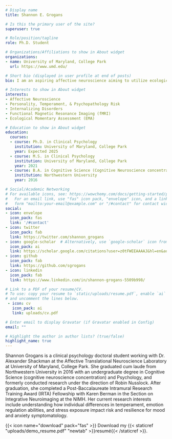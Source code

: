 ```yaml
---
# Display name
title: Shannon E. Grogans

# Is this the primary user of the site?
superuser: true

# Role/position/tagline
role: Ph.D. Student

# Organizations/Affiliations to show in About widget
organizations:
- name: University of Maryland, College Park
  url: https://www.umd.edu/

# Short bio (displayed in user profile at end of posts)
bio: I am an aspiring affective neuroscience aiming to utilize ecological momentary assessment and multimodal imaging tools to better understand the neural bases of dispositional risk for psychological disorders.

# Interests to show in About widget
interests:
- Affective Neuroscience
- Personality, Temperament, & Psychopathology Risk
- Internalizing Disorders
- Functional Magnetic Resonance Imaging (fMRI)
- Ecological Momentary Assessment (EMA)

# Education to show in About widget
education:
  courses:
  - course: Ph.D. in Clinical Psychology
    institution: University of Maryland, College Park
    year: Expected 2025
  - course: M.S. in Clinical Psychology
    institution: University of Maryland, College Park
    year: 2021
  - course: B.A. in Cognitive Science (Cognitive Neuroscience concentration) & Psychology
    institution: Northwestern University
    year: 2016

# Social/Academic Networking
# For available icons, see: https://wowchemy.com/docs/getting-started/page-builder/#icons
#   For an email link, use "fas" icon pack, "envelope" icon, and a link in the
#   form "mailto:your-email@example.com" or "/#contact" for contact widget.
social:
- icon: envelope
  icon_pack: fas
  link: '/#contact'
- icon: twitter
  icon_pack: fab
  link: https://twitter.com/shannon_grogans
- icon: google-scholar  # Alternatively, use `google-scholar` icon from `ai` icon pack
  icon_pack: ai
  link: https://scholar.google.com/citations?user=z0tFWEEAAAAJ&hl=en&authuser=3
- icon: github
  icon_pack: fab
  link: https://github.com/sgrogans
- icon: linkedin
  icon_pack: fab
  link: https://www.linkedin.com/in/shannon-grogans-5509b998/

# Link to a PDF of your resume/CV.
# To use: copy your resume to `static/uploads/resume.pdf`, enable `ai` icons in `params.toml`, 
# and uncomment the lines below.
 - icon: cv
   icon_pack: ai
   link: uploads/cv.pdf

# Enter email to display Gravatar (if Gravatar enabled in Config)
email: ""

# Highlight the author in author lists? (true/false)
highlight_name: true
---
```

Shannon Grogans is a clinical psychology doctoral student working with Dr. Alexander Shackman at the Affective Translational Neuroscience Laboratory at University of Maryland, College Park. She graduated cum laude from Northwestern University
in 2016 with an undergraduate degree in Cognitive Science (cognitive neuroscience concentration) and Psychology, and formerly conducted research under the direction of Robin Nusslock. After graduation, she completed a Post-Baccalaureate  Intramural Research Training Award (IRTA) Fellowship with Karen Berman in the Section on Integrative Neuroimaging at the NIMH. Her current research interests include understanding how individual differences in temperament, emotion regulation abilities, and stress exposure impact risk and resilience for mood and anxiety symptomatology.


{{< icon name="download" pack="fas" >}} Download my {{< staticref "uploads/demo_resume.pdf" "newtab" >}}resumé{{< /staticref >}}.
